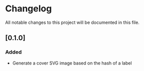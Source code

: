 # Changelog
All notable changes to this project will be documented in this file.

## [0.1.0]
### Added
- Generate a cover SVG image based on the hash of a label
